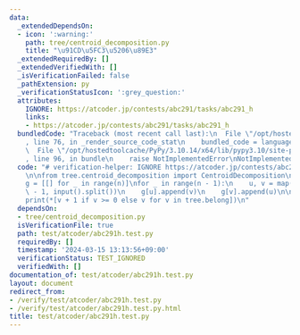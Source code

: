 ```yaml
---
data:
  _extendedDependsOn:
  - icon: ':warning:'
    path: tree/centroid_decomposition.py
    title: "\u91CD\u5FC3\u5206\u89E3"
  _extendedRequiredBy: []
  _extendedVerifiedWith: []
  _isVerificationFailed: false
  _pathExtension: py
  _verificationStatusIcon: ':grey_question:'
  attributes:
    IGNORE: https://atcoder.jp/contests/abc291/tasks/abc291_h
    links:
    - https://atcoder.jp/contests/abc291/tasks/abc291_h
  bundledCode: "Traceback (most recent call last):\n  File \"/opt/hostedtoolcache/PyPy/3.10.14/x64/lib/pypy3.10/site-packages/onlinejudge_verify/documentation/build.py\"\
    , line 76, in _render_source_code_stat\n    bundled_code = language.bundle(\n\
    \  File \"/opt/hostedtoolcache/PyPy/3.10.14/x64/lib/pypy3.10/site-packages/onlinejudge_verify/languages/python.py\"\
    , line 96, in bundle\n    raise NotImplementedError\nNotImplementedError\n"
  code: "# verification-helper: IGNORE https://atcoder.jp/contests/abc291/tasks/abc291_h\n\
    \n\nfrom tree.centroid_decomposition import CentroidDecomposition\n\nn = int(input())\n\
    g = [[] for _ in range(n)]\nfor _ in range(n - 1):\n    u, v = map(lambda x: int(x)\
    \ - 1, input().split())\n    g[u].append(v)\n    g[v].append(u)\n\ntree = CentroidDecomposition(g)\n\
    print(*[v + 1 if v >= 0 else v for v in tree.belong])\n"
  dependsOn:
  - tree/centroid_decomposition.py
  isVerificationFile: true
  path: test/atcoder/abc291h.test.py
  requiredBy: []
  timestamp: '2024-03-15 13:13:56+09:00'
  verificationStatus: TEST_IGNORED
  verifiedWith: []
documentation_of: test/atcoder/abc291h.test.py
layout: document
redirect_from:
- /verify/test/atcoder/abc291h.test.py
- /verify/test/atcoder/abc291h.test.py.html
title: test/atcoder/abc291h.test.py
---
```

